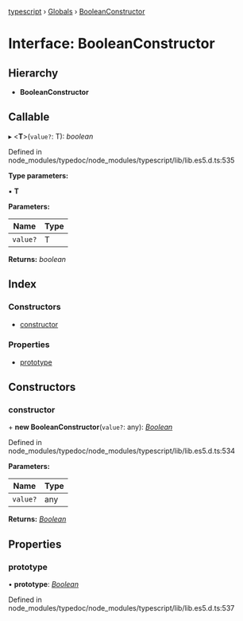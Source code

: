 [typescript](../README.md) › [Globals](../globals.md) › [BooleanConstructor](booleanconstructor.md)

# Interface: BooleanConstructor

## Hierarchy

* **BooleanConstructor**

## Callable

▸ <**T**>(`value?`: T): *boolean*

Defined in node_modules/typedoc/node_modules/typescript/lib/lib.es5.d.ts:535

**Type parameters:**

▪ **T**

**Parameters:**

Name | Type |
------ | ------ |
`value?` | T |

**Returns:** *boolean*

## Index

### Constructors

* [constructor](booleanconstructor.md#constructor)

### Properties

* [prototype](booleanconstructor.md#prototype)

## Constructors

###  constructor

\+ **new BooleanConstructor**(`value?`: any): *[Boolean](boolean.md)*

Defined in node_modules/typedoc/node_modules/typescript/lib/lib.es5.d.ts:534

**Parameters:**

Name | Type |
------ | ------ |
`value?` | any |

**Returns:** *[Boolean](boolean.md)*

## Properties

###  prototype

• **prototype**: *[Boolean](boolean.md)*

Defined in node_modules/typedoc/node_modules/typescript/lib/lib.es5.d.ts:537
